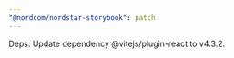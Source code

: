 ```yaml
---
"@nordcom/nordstar-storybook": patch
---
```


Deps: Update dependency @vitejs/plugin-react to v4.3.2.
